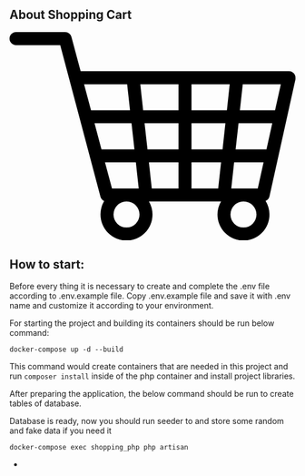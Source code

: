 
## About Shopping Cart

<svg xmlns="http://www.w3.org/2000/svg" viewBox="0 0 44 32"><title>shopping-cart@1x</title><g id="Layer_2" data-name="Layer 2"><g id="E-Commerce"><g id="Shopping_Cart_2x.png" data-name="Shopping Cart@2x.png"><path d="M40,25.24h0l4-18h0A1,1,0,0,0,44,7a1,1,0,0,0-1-1H10.94L9.52.71h0A1,1,0,0,0,8.56,0H1A1,1,0,0,0,1,2H7.8L14,25.29h0a1,1,0,0,0,.56.63A4,4,0,0,0,14,28a4,4,0,0,0,8,0,4,4,0,0,0-.55-2H32.55A4,4,0,0,0,32,28a4,4,0,0,0,8,0,4,4,0,0,0-.6-2.09A1,1,0,0,0,40,25.24ZM35.89,8h5.86l-.89,4H35.45ZM11.47,8h6.63l.44,4h-6Zm2.68,10-1.07-4h5.69l.45,4Zm.54,2h4.75l.44,4H15.77ZM18,30a2,2,0,1,1,2-2A2,2,0,0,1,18,30Zm8-6H21.89l-.44-4H26Zm0-6H21.23l-.45-4H26Zm0-6H20.56l-.44-4H26Zm6.11,12H28V20h4.55Zm.67-6H28V14h5.22Zm.67-6H28V8h5.88ZM36,30a2,2,0,1,1,2-2A2,2,0,0,1,36,30Zm2.2-6H34.12l.44-4h4.53Zm-3.41-6,.45-4h5.19l-.89,4Z"/></g></g></g></svg>

## How to start:
Before every thing it is necessary to create and complete the .env file according to .env.example file.
Copy .env.example file and save it with .env name and customize it according to your environment.

For starting the project and building its containers should be run below command:

``docker-compose up -d --build``

This command would create containers that are needed in this project and run ``composer install`` inside of the php container and install project libraries.

After preparing the application, the below command should be run to create tables of database.

Database is ready, now you should run seeder to and store some random and fake data if you need it

``docker-compose exec shopping_php php artisan``

- 
